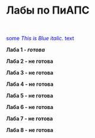 # Лабы по ПиАПС
<br>

<span style="color:blue">

some *This is Blue italic.* text

</span>

**Лаба 1 - *готова***
<br>

**Лаба 2 - не готова**
<br>

**Лаба 3 - не готова**
<br>

**Лаба 4 - не готова**
<br>

**Лаба 5 - не готова**
<br>

**Лаба 6 - не готова**
<br>

**Лаба 7 - не готова**
<br>

**Лаба 8 - не готова**

